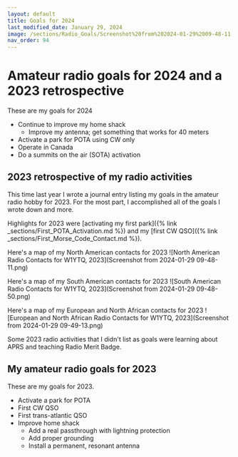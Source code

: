 ```yaml
---
layout: default
title: Goals for 2024
last_modified_date: January 29, 2024
image: /sections/Radio_Goals/Screenshot%20from%202024-01-29%2009-48-11.png
nav_order: 94
---
```

# Amateur radio goals for 2024 and a 2023 retrospective

These are my goals for 2024

 - Continue to improve my home shack
   - Improve my antenna; get something that works for 40 meters
 - Activate a park for POTA using CW only
 - Operate in Canada
 - Do a summits on the air (SOTA) activation


## 2023 retrospective of my radio activities

This time last year I wrote a journal entry listing my goals in the amateur radio hobby for 2023. For the most
part, I accomplished all of the goals I wrote down and more.

Highlights for 2023 were [activating my first park]({% link _sections/First_POTA_Activation.md %}) and my 
[first CW QSO]({% link _sections/First_Morse_Code_Contact.md %}).

Here's a map of my North American contacts for 2023
![North American Radio Contacts for W1YTQ, 2023](Screenshot from 2024-01-29 09-48-11.png)

Here's a map of my South American contacts for 2023
![South American Radio Contacts for W1YTQ, 2023](Screenshot from 2024-01-29 09-48-50.png)

Here's a map of my European and North African contacts for 2023
![European and North African Radio Contacts for W1YTQ, 2023](Screenshot from 2024-01-29 09-49-13.png)

Some 2023 radio activities that I didn't list as goals were learning about APRS and teaching
Radio Merit Badge.

## My amateur radio goals for 2023

These are my goals for 2023.

 - Activate a park for POTA
 - First CW QSO
 - First trans-atlantic QSO
 - Improve home shack
    - Add a real passthrough with lightning protection
    - Add proper grounding
    - Install a permanent, resonant antenna



